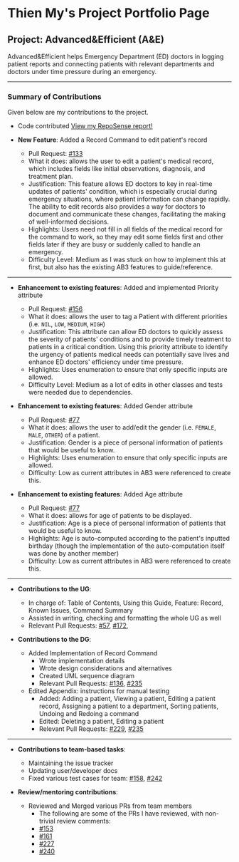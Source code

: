 # Thien My's Project Portfolio Page

## Project: Advanced&Efficient (A&E)
Advanced&Efficient helps Emergency Department (ED) doctors in logging patient reports and connecting patients with
relevant departments and doctors under time pressure during an emergency.

------------------------------------------------------------------------------------------------------------------------
### Summary of Contributions

Given below are my contributions to the project.

* Code contributed
  [View my RepoSense report!](https://nus-cs2103-ay2324s1.github.io/tp-dashboard/?search=thienmy0&breakdown=true#/)

* **New Feature**: Added a Record Command to edit patient's record
  * Pull Request: [#133](https://github.com/AY2324S1-CS2103T-T14-2/tp/pull/133)
  * What it does: allows the user to edit a patient's medical record, which includes fields like initial observations,
    diagnosis, and treatment plan.
  * Justification: This feature allows ED doctors to key in real-time updates of patients' condition, which is
    especially crucial during emergency situations, where patient information can change rapidly. The ability to edit
    records also provides a way for doctors to document and communicate these changes, facilitating the making of
    well-informed decisions.
  * Highlights: Users need not fill in all fields of the medical record for the command to work, so they may edit some
    fields first and other fields later if they are busy or suddenly called to handle an emergency.
  * Difficulty Level: Medium as I was stuck on how to implement this at first, but also has the existing AB3 features to
    guide/reference.

------------------------------------------------------------------------------------------------------------------------

* **Enhancement to existing features**: Added and implemented Priority attribute
  * Pull Request: [#156](https://github.com/AY2324S1-CS2103T-T14-2/tp/pull/156)
  * What it does: allows the user to tag a Patient with different priorities (i.e. `NIL`, `LOW`, `MEDIUM`, `HIGH`)
  * Justification: This attribute can allow ED doctors to quickly assess the severity of patients' conditions and to
    provide timely treatment to patients in a critical condition. Using this priority attribute to identify the urgency
    of patients medical needs can potentially save lives and enhance ED doctors' efficiency under time pressure.
  * Highlights: Uses enumeration to ensure that only specific inputs are allowed.
  * Difficulty Level: Medium as a lot of edits in other classes and tests were needed due to dependencies.

* **Enhancement to existing features**: Added Gender attribute
  * Pull Request: [#77](https://github.com/AY2324S1-CS2103T-T14-2/tp/pull/77)
  * What it does: allows the user to add/edit the gender (i.e. `FEMALE`, `MALE`, `OTHER`) of a patient.
  * Justification: Gender is a piece of personal information of patients that would be useful to know.
  * Highlights: Uses enumeration to ensure that only specific inputs are allowed.
  * Difficulty: Low as current attributes in AB3 were referenced to create this.

* **Enhancement to existing features**: Added Age attribute
  * Pull Request: [#77](https://github.com/AY2324S1-CS2103T-T14-2/tp/pull/77)
  * What it does: allows for age of patients to be displayed.
  * Justification: Age is a piece of personal information of patients that would be useful to know.
  * Highlights: Age is auto-computed according to the patient's inputted birthday (though the implementation of the
    auto-computation itself was done by another member)
  * Difficulty: Low as current attributes in AB3 were referenced to create this.

------------------------------------------------------------------------------------------------------------------------

* **Contributions to the UG**:
  * In charge of: Table of Contents, Using this Guide, Feature: Record, Known Issues, Command Summary
  * Assisted in writing, checking and formatting the whole UG as well
  * Relevant Pull Requests: [#57](https://github.com/AY2324S1-CS2103T-T14-2/tp/pull/57),
    [#172](https://github.com/AY2324S1-CS2103T-T14-2/tp/pull/172), 

* **Contributions to the DG**:
  * Added Implementation of Record Command
    * Wrote implementation details
    * Wrote design considerations and alternatives
    * Created UML sequence diagram
    * Relevant Pull Requests: [#136](https://github.com/AY2324S1-CS2103T-T14-2/tp/pull/136),
      [#235](https://github.com/AY2324S1-CS2103T-T14-2/tp/pull/235)
  * Edited Appendix: instructions for manual testing
    * Added: Adding a patient, Viewing a patient, Editing a patient record, Assigning a patient to a department, Sorting
      patients, Undoing and Redoing a command
    * Edited: Deleting a patient, Editing a patient
    * Relevant Pull Requests: [#229](https://github.com/AY2324S1-CS2103T-T14-2/tp/pull/229),
      [#235](https://github.com/AY2324S1-CS2103T-T14-2/tp/pull/235)

------------------------------------------------------------------------------------------------------------------------

* **Contributions to team-based tasks**:
  * Maintaining the issue tracker
  * Updating user/developer docs
  * Fixed various test cases for team: [#158](https://github.com/AY2324S1-CS2103T-T14-2/tp/pull/158),
    [#242](https://github.com/AY2324S1-CS2103T-T14-2/tp/pull/242)

* **Review/mentoring contributions**:
  * Reviewed and Merged various PRs from team members
    * The following are some of the PRs I have reviewed, with non-trivial review comments:
    * [#153](https://github.com/AY2324S1-CS2103T-T14-2/tp/pull/153)
    * [#161](https://github.com/AY2324S1-CS2103T-T14-2/tp/pull/161)
    * [#227](https://github.com/AY2324S1-CS2103T-T14-2/tp/pull/227)
    * [#240](https://github.com/AY2324S1-CS2103T-T14-2/tp/pull/240)
